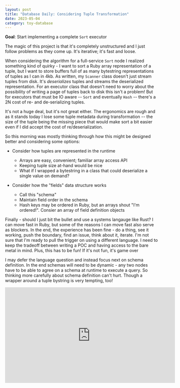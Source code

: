 ```yaml
---
layout: post
title: "Database Daily: Considering Tuple Transformation"
date: 2023-05-04
category: toy-database
---
```

**Goal**: Start implementing a complete `Sort` executor 

The magic of this project is that it's completely unstructured and I just follow problems as they come up.  It's iterative; it's fast and loose. 

When considering the algorithm for a full-service `Sort` node I realized something kind of quirky - I want to sort a Ruby array representation of a tuple, but I want to store buffers full of as many bytestring representations of tuples as I can in 4kb.  As written, my `Scanner` class doesn't just stream tuples from disk.  It's *deserializes* tuples and streams the deserialized representation. For an executor class that doesn't need to worry about the possibility of writing a page of tuples back to disk this isn't a problem!  But for executors that must be IO aware -- `Sort` and eventually `Hash` -- there's a 2N cost of re- and de-serializing tuples.

It's not a huge deal, but it's not great either. The ergonomics are rough and as it stands today I lose some tuple metadata during transformation -- the size of the tuple being the missing piece that would make sort a bit easier even if I did accept the cost of re/deserialization.

So this morning was mostly thinking through how this might be designed better and considering some options:
* Consider how tuples are represented in the runtime
  * Arrays are easy, convenient; familiar array access API
  * Keeping tuple size at-hand would be nice
  * What if I wrapped a bytestring in a class that could deserialize a single value on demand?

* Consider how the "fields" data structure works
  * Call this "schema"
  * Maintain field order in the schema
  * Hash keys may be ordered in Ruby, but an arrays shout "I'm ordered!". Consier an array of field definition objects

Finally - should I just bit the bullet and use a systems langauge like Rust? I can move fast in Ruby, but some of the reasons I can move fast also serve as blockers. In the end, the experience has been fine - do a thing, see it working, push the boundary, find an issue, think about it, iterate. I'm not sure that I'm ready to pull the trigger on using a different language. I need to keep the tradeoff between writing a POC and having access to the bare metal in mind. Plus, this has to be fun! If it's not fun, it's game over

I may defer the language question and instead focus next on schema definition. In the end schemas will need to be dynamic - any two nodes have to be able to agree on a schema at runtime to execute a query. So thinking more carefully about schema definition can't hurt.  Though a wrapper around a tuple bystring is very tempting, too!

<iframe width="560" height="315" src="https://www.youtube.com/embed/-Zlg-XuxPW4" title="YouTube video player" frameborder="0" allow="accelerometer; autoplay; clipboard-write; encrypted-media; gyroscope; picture-in-picture; web-share" allowfullscreen></iframe>